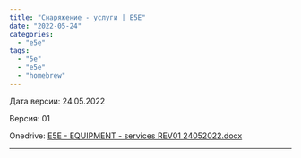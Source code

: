 ```yaml
---
title: "Снаряжение - услуги | E5E"
date: "2022-05-24"
categories: 
  - "e5e"
tags: 
  - "5e"
  - "e5e"
  - "homebrew"
---
```


Дата версии: 24.05.2022

Версия: 01

Onedrive: [E5E - EQUIPMENT - services REV01 24052022.docx](https://1drv.ms/w/s!Atcrhwwo1lBA19giFQexU5jqs4DKHQ?e=ex4bSz)

* * *
